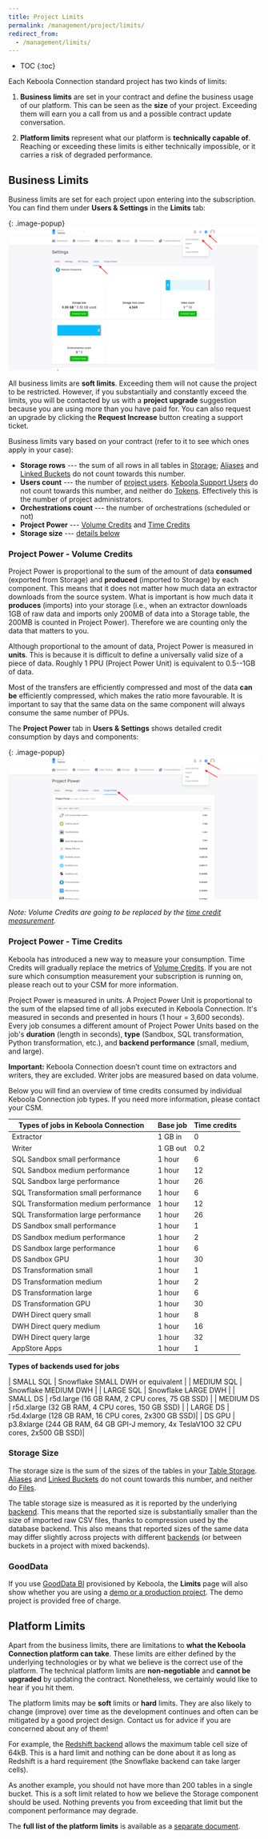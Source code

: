 ```yaml
---
title: Project Limits
permalink: /management/project/limits/
redirect_from:
  - /management/limits/
---
```


* TOC
{:toc}

Each Keboola Connection standard project has two kinds of limits:  

1. **Business limits** are set in your contract and define the business usage of our platform. 
This can be seen as the **size** of your project. Exceeding them will earn you a call from us 
and a possible contract update conversation. 

2. **Platform limits** represent what our platform is **technically capable of**. Reaching or exceeding 
these limits is either technically impossible, or it carries a risk of degraded performance.

## Business Limits
Business limits are set for each project upon entering into the subscription. 
You can find them under **Users & Settings** in the **Limits** tab:

{: .image-popup}
![Screenshot - Limits](/management/project/limits/limits.png)

All business limits are **soft limits**. Exceeding them will not cause the project to be restricted. 
However, if you substantially and constantly exceed the limits, you will be contacted by us with a **project 
upgrade** suggestion because you are using more than you have paid for. 
You can also request an upgrade by clicking the **Request Increase** button creating a support ticket. 

Business limits vary based on your contract (refer to it to see which ones apply in your case):

- **Storage rows** --- the sum of all rows in all tables in [Storage](/storage/); 
[Aliases](/storage/tables/#aliases) and [Linked Buckets](/catalog/) do 
not count towards this number.
- **Users count** --- the number of [project users](/management/project/users).
[Keboola Support Users](/management/support/#keboola-support-users) do not count towards this number, 
and neither do [Tokens](/management/project/tokens). Effectively this is the number of project administrators.
- **Orchestrations count** --- the number of orchestrations (scheduled or not)
- **Project Power** --- [Volume Credits](#project-power---volume-credits) and [Time Credits](#project-power---time-credits)
- **Storage size** --- [details below](#storage-size)

### Project Power - Volume Credits
Project Power is proportional to the sum of the amount of data **consumed** (exported from Storage) and **produced** 
(imported to Storage) by each component. This means that it does not matter how much data an extractor downloads from 
the source system. What is important is how much data it **produces** (imports) into your storage (i.e., 
when an extractor downloads 1GB of raw data and imports only 200MB of data into a Storage table, 
the 200MB is counted in Project Power). 
Therefore we are counting only the data that matters to you.

Although proportional to the amount of data, Project Power is measured in **units**. This is because it is
difficult to define a universally valid size of a piece of data. Roughly 1 PPU (Project Power Unit) is equivalent 
to 0.5--1GB of data. 

Most of the transfers are efficiently compressed and most of the data **can be** efficiently compressed, which
makes the ratio more favourable. It is important to say that the same data on the same component will always consume
the same number of PPUs. 

The **Project Power** tab in **Users & Settings** shows detailed credit consumption by days and components:

{: .image-popup}
![Screenshot - Project Power](/management/project/limits/project-power.png)

*Note: Volume Credits are going to be replaced by the [time credit measurement](#project-power---time-credits).*

### Project Power - Time Credits
Keboola has introduced a new way to measure your consumption. Time Credits will gradually replace the 
metrics of [Volume Credits](#project-power---volume-credits). If you are not sure which consumption measurement 
your subscription is running on, please reach out to your CSM for more information.

Project Power is measured in units. A Project Power Unit is proportional to the sum of the elapsed time of all jobs 
executed in Keboola Connection. It's measured in seconds and presented in hours (1 hour = 3,600 seconds). 
Every job consumes a different amount of Project Power Units based on the job's **duration** (length in seconds), 
**type** (Sandbox, SQL transformation, Python transformation, etc.), and **backend performance** (small, medium, and large).

**Important:** Keboola Connection doesn’t count time on extractors and writers, they are excluded. 
Writer jobs are measured based on data volume.

Below you will find an overview of time credits consumed by individual Keboola Connection job types. 
If you need more information, please contact your CSM.

| Types of jobs in Keboola Connection   | Base job                | Time credits          |
|---------------------------------------|-------------------------|-----------------------|
| Extractor                             | 1 GB in                 | 0                     |
| Writer                                | 1 GB out                | 0.2                   |  
| SQL Sandbox small performance         | 1 hour                  | 6                     |
| SQL Sandbox medium performance        | 1 hour                  | 12                    |
| SQL Sandbox large performance         | 1 hour                  | 26                    |
| SQL Transformation small performance  | 1 hour                  | 6                     |
| SQL Transformation medium performance | 1 hour                  | 12                    |
| SQL Transformation large performance  | 1 hour                  | 26                    |
| DS Sandbox small performance          | 1 hour                  | 1                     |
| DS Sandbox medium performance         | 1 hour                  | 2                     |
| DS Sandbox large performance          | 1 hour                  | 6                     |
| DS Sandbox GPU                        | 1 hour                  | 30                    |
| DS Transformation small               | 1 hour                  | 1                     |
| DS Transformation medium              | 1 hour                  | 2                     |
| DS Transformation large               | 1 hour                  | 6                     |
| DS Transformation GPU                 | 1 hour                  | 30                    |
| DWH Direct query small                | 1 hour                  | 8                     |
| DWH Direct query medium               | 1 hour                  | 16                    |
| DWH Direct query large                | 1 hour                  | 32                    |
| AppStore Apps                         | 1 hour                  | 1                     |



**Types of backends used for jobs**

| SMALL SQL                             | Snowflake SMALL DWH or equivalent               |
| MEDIUM SQL                            | Snowflake MEDIUM DWH                            |
| LARGE SQL                             | Snowflake LARGE DWH                             |
| SMALL DS                              | r5d.large (16 GB RAM, 2 CPU cores, 75 GB SSD)   |
| MEDIUM DS                             | r5d.xlarge (32 GB RAM, 4 CPU cores, 150 GB SSD) |
| LARGE DS                              | r5d.4xlarge (128 GB RAM, 16 CPU cores, 2x300 GB SSD)|
| DS GPU                                | p3.8xlarge (244 GB RAM, 64 GB GPI-J memory, 4x TeslaV1OO 32 CPU cores, 2x500 GB SSD)|

### Storage Size
The storage size is the sum of the sizes of the tables in your [Table Storage](/storage/). 
[Aliases](/storage/tables/#aliases) and [Linked Buckets](/catalog/) do 
not count towards this number, and neither do [Files](/storage/file-uploads).

The table storage size is measured as it is reported by the underlying [backend](/storage/#backend-properties). 
This means that the reported size is substantially smaller than the size of imported raw CSV files, thanks to 
compression used by the database backend. This also means that reported sizes of the same data may differ slightly 
across projects with different [backends](/storage/#backend-properties) (or between buckets in a project
with mixed backends).

### GoodData
If you use [GoodData BI](https://www.gooddata.com/) provisioned by Keboola, the **Limits** page will also show
whether you are using a [demo or a production project](/components/writers/bi-tools/gooddata/). The demo project is provided free of charge. 

## Platform Limits
Apart from the business limits, there are limitations to **what the Keboola Connection platform can take**. These limits 
are either defined by the underlying technologies or by what we believe is the correct use of the platform. 
The technical platform limits are **non-negotiable** and **cannot be upgraded** by updating the contract. 
Nonetheless, we certainly would like to hear if you hit them. 

The platform limits may be **soft** limits or **hard** limits. They are also likely to change (improve) over time as the 
development continues and often can be mitigated by a good project design. Contact us for advice if you are 
concerned about any of them!

For example, the [Redshift backend](/storage/#backend-properties) allows the maximum table cell size of 64kB. This
is a hard limit and nothing can be done about it as long as Redshift is a hard requirement (the Snowflake backend 
can take larger cells). 

As another example, you should not have more than 200 tables in a single bucket. This is a soft limit related to
how we believe the Storage component should be used. Nothing prevents you from exceeding that limit but the 
component performance may degrade. 

The **full list of the platform limits** is available as a 
[separate document](https://docs.google.com/a/keboola.com/spreadsheets/d/1SqUE6vS5Nq0MmB6Kdw5DyuPjlbyXJ0zMDoGDU5cOfSI/edit?usp=sharing).
